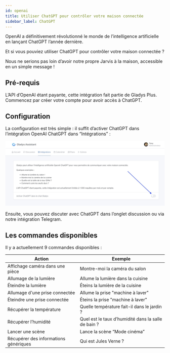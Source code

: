 ```yaml
---
id: openai
title: Utiliser ChatGPT pour contrôler votre maison connectée
sidebar_label: ChatGPT
---
```


OpenAI a définitivement révolutionné le monde de l’intelligence artificielle en lançant ChatGPT l’année dernière.

Et si vous pouviez utiliser ChatGPT pour contrôler votre maison connectée ?

Nous ne serions pas loin d’avoir notre propre Jarvis à la maison, accessible en un simple message !

## Pré-requis

L’API d’OpenAI étant payante, cette intégration fait partie de Gladys Plus. Commencez par créer votre compte pour avoir accès à ChatGPT.

## Configuration

La configuration est très simple : il suffit d’activer ChatGPT dans l’intégration OpenAI ChatGPT dans “Intégrations” :

![Activer intégration ChatGPT](../../../../../static/img/docs/fr/configuration/openai/activate_chatgpt.jpg)

Ensuite, vous pouvez discuter avec ChatGPT dans l’onglet discussion ou via notre intégration Telegram.

## Les commandes disponibles

Il y a actuellement 9 commandes disponibles :

| Action                                | Exemple                                             |
| ------------------------------------- | --------------------------------------------------- |
| Affichage caméra dans une pièce       | Montre-moi la caméra du salon                       |
| Allumage de la lumière                | Allume la lumière dans la cuisine                   |
| Éteindre la lumière                   | Éteins la lumière de la cuisine                     |
| Allumage d'une prise connectée        | Allume la prise "machine à laver"                   |
| Éteindre une prise connectée          | Éteins la prise "machine à laver"                   |
| Récupérer la température              | Quelle température fait-il dans le jardin ?         |
| Récupérer l’humidité                  | Quel est le taux d’humidité dans la salle de bain ? |
| Lancer une scène                      | Lance la scène “Mode cinéma”                        |
| Récupérer des informations génériques | Qui est Jules Verne ?                               |
